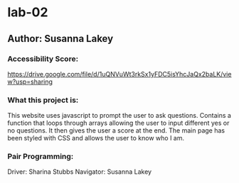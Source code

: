 # lab-02

## Author: Susanna Lakey

### Accessibility Score: 
https://drive.google.com/file/d/1uQNVuWt3rkSx1yFDC5isYhcJaQx2baLK/view?usp=sharing

### What this project is:

This website uses javascript to prompt the user to ask questions.  Contains a function that loops through arrays allowing the user to input different yes or no questions. It then gives the user a score at the end.  The main page has been styled with CSS and allows the user to know who I am. 

### Pair Programming:

Driver: Sharina Stubbs
Navigator: Susanna Lakey

